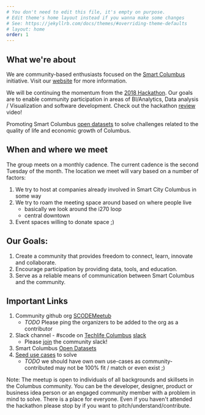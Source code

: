 ```yaml
---
# You don't need to edit this file, it's empty on purpose.
# Edit theme's home layout instead if you wanna make some changes
# See: https://jekyllrb.com/docs/themes/#overriding-theme-defaults
# layout: home
order: 1
---
```


## What we're about

We are community-based enthusiasts focused on the [Smart Columbus](https://www.columbus.gov/smartcolumbus/home/) initiative. Visit our [website](https://www.scodemeetup.org/) for more information.

We will be continuing the momentum from the [2018 Hackathon]( http://hackscos.com ). Our goals are to enable community participation in areas of BI/Analytics, Data analysis / Visualization and software development. Check out the hackathon [review](https://youtu.be/appq0fQceP8) video!

Promoting Smart Columbus [open datasets](https://www.smartcolumbusos.com/data) to solve challenges related to the quality of life and economic growth of Columbus.

## When and where we meet

The group meets on a monthly cadence. The current cadence is the second Tuesday of the month. The location we meet will vary based on a number of factors:

1. We try to host at companies already involved in Smart City Columbus in some way
1. We try to roam the meeting space around based on where people live
   * basically we look around the i270 loop
   * central downtown
1. Event spaces willing to donate space ;)

## Our Goals:

1. Create a community that provides freedom to connect, learn, innovate and collaborate.
1. Encourage participation by providing data, tools, and education.
1. Serve as a reliable means of communication between Smart Columbus and the community.

## Important Links

1. Community github org [SCODEMeetub](https://github.com/SCODEMeetu)
   * *TODO* Please ping the organizers to be added to the org as a contributor
1. Slack channel - #scode on [Techlife Columbus](http://www.techlifecolumbus.com/) [slack](https://techlife-columbus.slack.com/)
   * Please [join](https://techlife-columbus-slack.herokuapp.com/) the community slack!
1. Smart Columbus [Open Datasets](https://www.smartcolumbusos.com/data)
1. [Seed use cases](https://www.smartcolumbusos.com/data-stories) to solve
   * *TODO* we should have own own use-cases as community-contributed may not be 100% fit / match or even exist ;)

Note: The meetup is open to individuals of all backgrounds and skillsets in the Columbus community. You can be the developer, designer, product or business idea person or an engaged community member with a problem in mind to solve. There is a place for everyone. Even if you haven't attended the hackathon please stop by if you want to pitch/understand/contribute.

